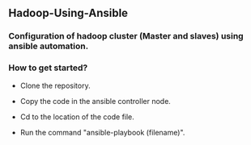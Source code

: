 ## Hadoop-Using-Ansible

### Configuration of hadoop cluster (Master and slaves) using ansible automation. 


### How to get started?

- Clone the repository.

- Copy the code in the ansible controller node.

- Cd to the location of the code file.

- Run the command "ansible-playbook (filename)".
